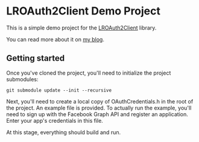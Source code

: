 # LROAuth2Client Demo Project

This is a simple demo project for the [LROAuth2Client](http://github.com/lukeredpath/LROAuth2Client) library.

You can read more about it on [my blog](http://lukeredpath.co.uk/blog/oauth2-for-iphone-and-ipad-applications.html).

## Getting started

Once you've cloned the project, you'll need to initialize the project submodules:

    git submodule update --init --recursive
    
Next, you'll need to create a local copy of OAuthCredentials.h in the root of the project. An example file is provided. To actually run the example, you'll need to sign up with the Facebook Graph API and register an application. Enter your app's credentials in this file.

At this stage, everything should build and run.
